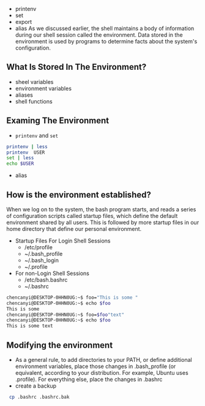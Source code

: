 <!--
.. title: 11The Environment
.. slug: 11the-environment
.. date: 2019-03-27 23:41:12 UTC+08:00
.. tags: 
.. category: 
.. link: 
.. description: 
.. type: text
-->

* printenv
* set
* export
* alias
As we discussed earlier, the shell maintains a body of information during our shell session called the environment. Data stored in the environment is used by programs to determine facts about the system's configuration.
## What Is Stored In The Environment?
* sheel variables
* environment variables
* aliases
* shell functions
## Examing The Environment
* `printenv` and `set`
```bash
printenv | less
printenv  USER
set | less
echo $USER
```
* alias
## How is the environment established?
When we log on to the system, the bash program starts, and reads a series of configuration scripts called startup files, which define the default environment shared by all users.
This is followed by more startup files in our home directory that define our personal environment.
* Startup Files For Login Shell Sessions
	* /etc/profile
	* ~/.bash_profile
	* ~/.bash_login
	* ~/.profile
* For non-Login Shell Sessions
	* /etc/bash.bashrc
	* ~/.bashrc
```bash
chencanyi@DESKTOP-0HHN0UG:~$ foo="This is some "
chencanyi@DESKTOP-0HHN0UG:~$ echo $foo
This is some
chencanyi@DESKTOP-0HHN0UG:~$ foo=$foo"text"
chencanyi@DESKTOP-0HHN0UG:~$ echo $foo
This is some text
```
## Modifying the environment
* As a general rule, to add directories to your PATH, or define additional environment variables, place those changes in .bash_profile (or equivalent, according to your distribution. For example, Ubuntu uses .profile). For everything else, place the changes in
.bashrc
* create a backup 
```bash
 cp .bashrc .bashrc.bak
```

